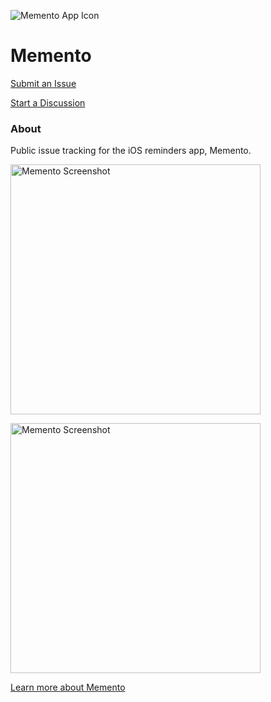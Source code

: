 ![Memento App Icon](https://www.getmemento.ca/uploads/8/0/3/7/80376636/appicon.png)
# Memento

[Submit an Issue](https://github.com/mpdifran/Memento-Issues/issues) 

[Start a Discussion](https://github.com/mpdifran/Memento-Issues/discussions)

### About 

Public issue tracking for the iOS reminders app, Memento.

<div>
<img src="https://www.getmemento.ca/uploads/8/0/3/7/80376636/website-apple-reminders-compare_orig.png" alt="Memento Screenshot"
	title="Memento" height="400" />
	
<img src="https://www.getmemento.ca/uploads/8/0/3/7/80376636/website-alerts_orig.png" alt="Memento Screenshot"
	title="Memento" height="400" />
</div>

[Learn more about Memento](https://www.getmemento.ca)
